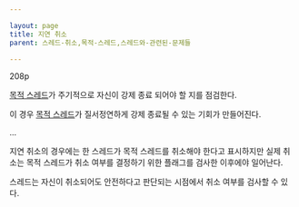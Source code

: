 ```yaml
---

layout: page
title: 지연 취소
parent: 스레드-취소,목적-스레드,스레드와-관련된-문제들

---
```



208p

[목적 스레드](목적-스레드.html)가 주기적으로 자신이 강제 종료 되어야 할 지를 점검한다.

이 경우 [목적 스레드](목적-스레드.html)가 질서정연하게 강제 종료될 수 있는 기회가 만들어진다.

...

지연 취소의 경우에는 한 스레드가 목적 스레드를 취소해야 한다고 표시하지만 실제 취소는 목적 스레드가 취소 여부를 결정하기 위한 플래그를 검사한 이후에야 일어난다.

스레드는 자신이 취소되어도 안전하다고 판단되는 시점에서 취소 여부를 검사할 수 있다.